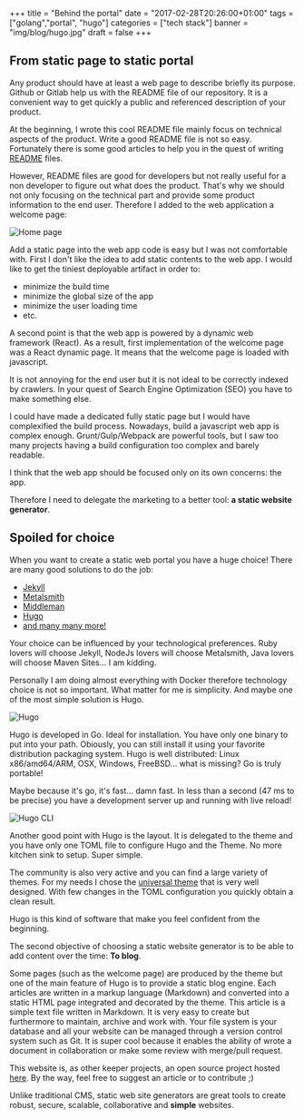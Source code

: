 +++
title = "Behind the portal"
date = "2017-02-28T20:26:00+01:00"
tags = ["golang","portal", "hugo"]
categories = ["tech stack"]
banner = "img/blog/hugo.jpg"
draft = false
+++

## From static page to static portal

Any product should have at least a web page to describe briefly its purpose.
Github or Gitlab help us with the README file of our repository. It is a
convenient way to get quickly a public and referenced description of your
product.

At the beginning, I wrote this cool README file mainly focus on technical
aspects of the product. Write a good README file is not so easy. Fortunately
there is some good articles to help you in the quest of writing [README][readme]
files.

However, README files are good for developers but not really useful for a non
developer to figure out what does the product.
That's why we should not only focusing on the technical part and provide some
product information to the end user.
Therefore I added to the web application a welcome page:

![Home page][old-homepage]

Add a static page into the web app code is easy but I was not comfortable with.
First I don't like the idea to add static contents to the web app.
I would like to get the tiniest deployable artifact in order to:

- minimize the build time
- minimize the global size of the app
- minimize the user loading time
- etc.

A second point is that the web app is powered by a dynamic web framework (React).
As a result, first implementation of the welcome page was a React dynamic page.
It means that the welcome page is loaded with javascript.

It is not annoying for the end user but it is not ideal to be correctly indexed
by crawlers. In your quest of Search Engine Optimization (SEO) you have to make
something else.

I could have made a dedicated fully static page but I would have complexified
the build process. Nowadays, build a javascript web app is complex enough.
Grunt/Gulp/Webpack are powerful tools, but I saw too many projects having a
build configuration too complex and barely readable.

I think that the web app should be focused only on its own concerns: the app.

Therefore I need to  delegate the marketing to a better tool:
**a static website generator**.

## Spoiled for choice

When you want to create a static web portal you have a huge choice!
There are many good solutions to do the job:

- [Jekyll][jekyll]
- [Metalsmith][metalsmith]
- [Middleman][middleman]
- [Hugo][hugo]
- [and many many more!][staticgen]

Your choice can be influenced by your technological preferences. Ruby lovers
will choose Jekyll, NodeJs lovers will choose Metalsmith, Java lovers will
choose Maven Sites... I am kidding.

Personally I am doing almost everything with Docker therefore technology choice
is not so important. What matter for me is simplicity. And maybe one of the most
simple solution is Hugo.

![Hugo][hugo-logo]

Hugo is developed in Go. Ideal for installation. You have only one binary to put
into your path. Obiously, you can still install it using your favorite
distribution packaging system. Hugo is well distributed: Linux x86/amd64/ARM,
OSX, Windows, FreeBSD... what is missing? Go is truly portable!

Maybe because it's go, it's fast... damn fast. In less than a second (47 ms to
be precise) you have a development server up and running with live reload!

![Hugo CLI][hugo-cli]

Another good point with Hugo is the layout. It is delegated to the theme and you
have only one TOML file to configure Hugo and the Theme. No more kitchen sink to
setup. Super simple.

The community is also very active and you can find a large variety of themes.
For my needs I chose the [universal theme][universal-theme] that is very well
designed.
With few changes in the TOML configuration you quickly obtain a clean result.

Hugo is this kind of software that make you feel confident from the beginning.

The second objective of choosing a static website generator is to be able to add
content over the time: **To blog**.

Some pages (such as the welcome page) are produced by the theme but one of the
main feature of Hugo is to provide a static blog engine.
Each articles are written in a markup language (Markdown) and converted into a
static HTML page integrated and decorated by the theme.
This article is a simple text file written in Markdown.
It is very easy to create but furthermore to maintain, archive and work with.
Your file system is your database and all your website can be managed through a
version control system such as Git.
It is super cool because it enables the ability of wrote a document in
collaboration or make some review with merge/pull request.

This website is, as other keeper projects, an open source project hosted
[here][here]. By the way, feel free to suggest an article or to contribute ;)

Unlike traditional CMS, static web site generators are great tools to create
robust, secure, scalable, collaborative and **simple** websites.


[old-homepage]: /img/blog/old-homepage.jpg "Old homepage"
[hugo-logo]: /img/blog/hugo-logo.png "Hugo logo"
[hugo-cli]: /img/blog/hugo-cli.png "Hugo CLI"
[readme]: https://thejunkland.com/blog/how-to-write-good-readme.html
[jekyll]: https://jekyllrb.com/
[metalsmith]: http://www.metalsmith.io/
[middleman]: https://middlemanapp.com/
[hugo]: https://gohugo.io/
[staticgen]: https://www.staticgen.com/
[universal-theme]: https://themes.gohugo.io/hugo-universal-theme/
[here]: https://github.com/nunux-keeper/nunux-keeper.github.io
